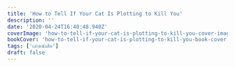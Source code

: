 ```yaml
---
title: 'How to Tell If Your Cat Is Plotting to Kill You'
description: ''
date: '2020-04-24T16:40:48.940Z'
coverImage: 'how-to-tell-if-your-cat-is-plotting-to-kill-you-cover-image.jpg'
bookCover: 'how-to-tell-if-your-cat-is-plotting-to-kill-you-book-cover.jpg'
tags: ['เล่าหนังสือ']
draft: false
---
```

